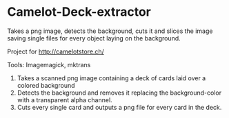 # Camelot-Deck-extractor
Takes a png image, detects the background, cuts it and slices the image saving single files for every object laying on the background.

Project for http://camelotstore.ch/

Tools: Imagemagick, mktrans


1. Takes a scanned png image containing a deck of cards laid over a colored background
2. Detects the background and removes it replacing the background-color with a transparent alpha channel.
3. Cuts every single card and outputs a png file for every card in the deck.
